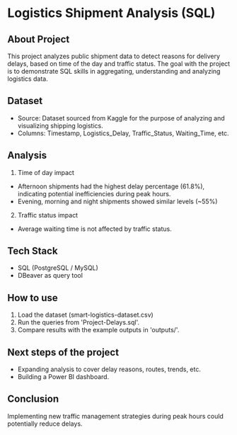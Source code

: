 # Logistics Shipment Analysis (SQL)


## About Project
This project analyzes public shipment data to detect reasons for delivery delays, based on time of the day and traffic status. The goal with the project is to demonstrate SQL skills in aggregating, understanding and analyzing logistics data.

## Dataset
   - Source: Dataset sourced from Kaggle for the purpose of analyzing and visualizing shipping logistics.
   - Columns: Timestamp, Logistics_Delay, Traffic_Status, Waiting_Time, etc.

## Analysis
   1. Time of day impact
   - Afternoon shipments had the highest delay percentage (61.8%), indicating potential inefficiencies during peak hours.
   - Evening, morning and night shipments showed similar levels (~55%)
   2. Traffic status impact
   - Average waiting time is not affected by traffic status.

## Tech Stack
   - SQL (PostgreSQL / MySQL)
   - DBeaver as query tool

## How to use
   1. Load the dataset (smart-logistics-dataset.csv)
   2. Run the queries from 'Project-Delays.sql'.
   3. Compare results with the example outputs in 'outputs/'.

## Next steps of the project
   - Expanding analysis to cover delay reasons, routes, trends, etc. 
   - Building a Power BI dashboard.

## Conclusion
Implementing new traffic management strategies during peak hours could potentially reduce delays.
 
